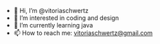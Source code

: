 - 👋 Hi, I’m @vitoriaschwertz
- 👀 I’m interested in coding and design
- 🌱 I’m currently learning java
- 📫 How to reach me: vitoriaschwertz@gmail.com

<!---
vitoriaschwertz/vitoriaschwertz is a ✨ special ✨ repository because its `README.md` (this file) appears on your GitHub profile.
You can click the Preview link to take a look at your changes.
--->
